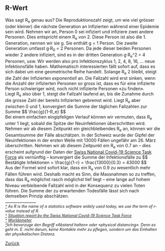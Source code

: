 <html>
  <head>
    <script src="https://polyfill.io/v3/polyfill.min.js?features=es6"></script>
<script id="MathJax-script" async src="https://cdn.jsdelivr.net/npm/mathjax@3.0.1/es5/tex-mml-chtml.js"></script>
    <title>Why to hold the r-value low</title>
    <meta charset="utf-8" />
    <meta http-equiv="expires" content="0">
  <style>
 /* FONTS */
 @import url("https://fonts.googleapis.com/css?family=Open+Sans+Condensed:300,700");
</style>
  </head>
  <body>
    <h2>R-Wert</h2>
    <div class="twocol">
    <div class="ntext">
   Was sagt R<sub>e</sub> genau aus? Die Reproduktionszahl zeigt, um wie viel grösser (oder kleiner) die nächste Generation an Infizierten während einer Epidemie sein wird. Nehmen wir an, Person 0 sei infiziert und infiziere zwei andere Personen. Dies entspricht einem R<sub>e</sub> von 2. Diese Person ist also die 1. Generation, nennen wir sie g. Sie enthält g = 1 Person. Die zweite Generation umfasst g&#183;R<sub>0</sub> = 2 Personen. Da jede dieser beiden Personen wieder 2 andere infiziert, sind es in der dritten Generation g&#183;R<sub>e</sub>^2 = 4 Personen, usw. Wir werden also pro Infektionszyklus 1, 2, 4, 8, 16, ... neue Infektionsfälle haben. Mathematisch interessierten fällt sofort auf, dass es sich dabei um eine geometrische Reihe handelt. Solange R<sub>e</sub> 2 bleibt, steigt die Zahl der Infizierten <em>exponentiell</em> an. Die Fallzahl wird erst sinken, wenn die Anzahl der infizierten Personen so gross ist, dass es für eine infizierte Person schwieriger wird, noch nicht infizierte Personen «zu finden».
    </div>
    <div class="ntext">
      Liegt R<sub>e</sub> also über 1, steigt die Fallzahl laufend an, bis die Zunahme durch die grosse Zahl der bereits Infizierten gebremst wird. Liegt R<sub>e</sub> aber zwischen 0 und 1, konvergiert die Summe der täglichen Fallzahlen zur Summe 
      $$
      \frac{g}{1-R_e}
      $$
    </div>
      <div class="ntext">
        Bei einem einfachen eingipfeligen Verlauf können wir vermuten, dass R<sub>e</sub> unter 1 liegt, sobald die Spitze der Neuinfektionen überschritten wird. Nehmen wir ab diesem Zeitpunkt ein gleichbleibendes R<sub>e</sub> an, können wir die Gesamtsumme der Fälle abschätzen. In der Schweiz wurde der Gipfel der Neuinfektionen in der ersten Welle mit 13000 Fällen ungefähr am 26. März überschritten. Nehmen wir ab diesem Zeitpunkt ein R<sub>e</sub> von 0.7 an – dies erscheint aufgrund der Daten der <a href="#ref2" id="rref2">Swiss National Covid-19 Science Task Force</a> als vernünftig – konvergiert die Summe der Infektionsfälle zu 
        $$
        Bestätigte Infektionen = \frac{g}{1-r} = \frac{13000}{0.3} = 43000
        $$
        </div>
    <div class="ntext">
      Aus der Formel wird sofort klar, dass ein R<sub>e</sub> von 0.9 zu wesentlich mehr Fällen führen wird. Deshalb macht es Sinn, die Massnahmen so zu treffen, dass das R<sub>e</sub> möglichst rasch möglichst tief liegt – eine lange auf hohem Niveau verbleibende Fallzahl wird in der Konsequenz zu vielen Toten führen.
      Die Summe der zu erwartenden Todesfälle lässt sich nach demselben Prinzip abschätzen. 
      </div>
    </div>
      <div id="foot" style="font-size:0.9em;margin-top:1em;font-style:italic;">
        <div style="border-top:1px solid #000000;width:100px;clear:both;height:4px;line-height:4px;">&nbsp;</div>
        <div id="ref1"><a href="#rref1">^</a> As R is the name of a statistics software widely used today, we use the term of r-value instead of R.</div>
        <div id="ref2"><a href="#rref2">^</a> <a href="https://ncs-tf.ch/de/lagebericht" target="_blank">Situation report by the Swiss National Covid-19 Science Task Force</a></div>
    <div id="ref2"><a href="#rref2">^</a> <a href="https://www.worldometers.info/coronavirus/" target="_blank">Worldometer</a></div>
        <div id="ref3"><a href="#rref3">^</a>Ich bevorzuge den Begriff «Abstand halten» oder «physical distancing». Denn es geht m. E. nicht darum, keine Kontakte mehr zu pflegen, sondern um das Einhalten der physikalischen Distanz.</div>
    </div>


[Zurück](main.md)
